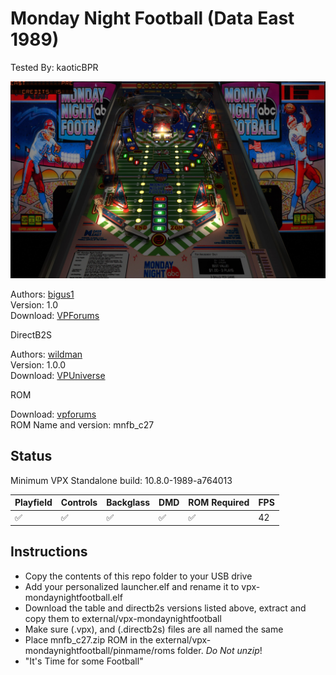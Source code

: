 # Monday Night Football (Data East 1989)

Tested By: kaoticBPR

![Table Preview](../../images/vpx-monday-night-football-preview.jpg)

Authors: [bigus1](https://www.vpforums.org/index.php?showuser=107629)  
Version: 1.0  
Download: [VPForums](https://www.vpforums.org/index.php?s=9cc09b6e2bea6c841ac7c7621bfc7df2&app=downloads&showfile=16822)

DirectB2S

Authors: [wildman](https://vpuniverse.com/profile/5-wildman/)  
Version: 1.0.0  
Download: [VPUniverse](https://vpuniverse.com/files/file/6879-monday-night-football-data-east-1989/)

ROM

Download: [vpforums](http://www.vpforums.org/index.php?app=downloads&showfile=819)  
ROM Name and version: mnfb_c27

## Status 

Minimum VPX Standalone build: 10.8.0-1989-a764013

| Playfield | Controls | Backglass | DMD | ROM Required | FPS | 
|-----------|----------|-----------|-----|--------------|-----|
| :white_check_mark: | :white_check_mark: | :white_check_mark: | :white_check_mark: | :white_check_mark: | 42 |

## Instructions

- Copy the contents of this repo folder to your USB drive
- Add your personalized launcher.elf and rename it to vpx-mondaynightfootball.elf
- Download the table and directb2s versions listed above, extract and copy them to external/vpx-mondaynightfootball
- Make sure (.vpx), and (.directb2s) files are all named the same
- Place mnfb_c27.zip ROM in the external/vpx-mondaynightfootball/pinmame/roms folder. *Do Not unzip*!
- "It's Time for some Football"
